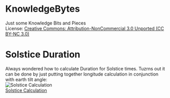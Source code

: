 # KnowledgeBytes
Just some Knowledge Bits and Pieces\
License: [Creative Commons: Attribution-NonCommercial 3.0 Unported (CC BY-NC 3.0)](https://creativecommons.org/licenses/by-nc/3.0/de/)

# Solstice Duration
Always wondered how to calculate Duration for Solstice times. Tuzrns out it can be done by just putting together longitude calculation in conjunction with earth tilt angle:\
![Solstice Calculation](./images_800/800_20211224_Tageslänge.jpg)\
[Solstice Calculation](./images/20211224_Tageslänge.jpg)

